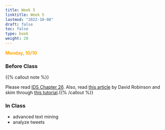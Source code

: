 ```yaml
---
title: Week 5 
linktitle: Week 5
lastmod: "2022-10-08"
draft: false  
toc: false  
type: book  
weight: 20
---
```



<span style="color:orange">**Monday, 10/10**</span>

### Before Class

{{% callout note %}}


Please read [IDS Chapter 26](http://rafalab.dfci.harvard.edu/dsbook/text-mining.html#case-study-trump-tweets). Also, read [this article](http://varianceexplained.org/r/trump-tweets/) by David Robinson and skim through [this tutorial](https://www.rexegg.com/regex-lookarounds.html).{{% /callout %}}

### In Class

- advanced text mining
- analyze tweets

<!--
Day 10 Slides ({{% staticref "stat220/Day10.pdf" "newtab" %}}pdf{{% /staticref %}}/{{% staticref "stat220/Day10.html" "newtab" %}}html{{% /staticref %}}) 

<span style="color:orange">**Wednesday, 10/05**</span>


{{% callout note %}}
Please gently read [Irizarry Case Studies 1 and 2 from chapter 25](https://rafalab.github.io/dsbook/string-processing.html) on string parsing. Also, skim through [GW Chapter 14](https://r4ds.had.co.nz/strings.html) on strings and regular expressions.{{% /callout %}}

### In Class

- Basic overview of `stringr`
- String manipulation 

Day 11 Slides ({{% staticref "stat220/Day11.pdf" "newtab" %}}pdf{{% /staticref %}}/{{% staticref "stat220/Day11.html" "newtab" %}}html{{% /staticref %}}) 




<span style="color:orange">**Friday, 10/07**</span>


{{% callout note %}}
Continue reading [GW Chapter 14](https://r4ds.had.co.nz/strings.html) on strings and regular expressions. Also, go over [GW chapter 15](https://r4ds.had.co.nz/factors.html){{% /callout %}}

### In Class

- Factors with *forcats*
- String manipulation

Day 12 Slides ({{% staticref "stat220/Day12.pdf" "newtab" %}}pdf{{% /staticref %}}/{{% staticref "stat220/Day12.html" "newtab" %}}html{{% /staticref %}}) 


-->